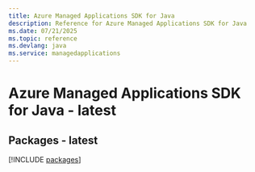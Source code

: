 ```yaml
---
title: Azure Managed Applications SDK for Java
description: Reference for Azure Managed Applications SDK for Java
ms.date: 07/21/2025
ms.topic: reference
ms.devlang: java
ms.service: managedapplications
---
```

# Azure Managed Applications SDK for Java - latest
## Packages - latest
[!INCLUDE [packages](managed-applications-index.md)]
